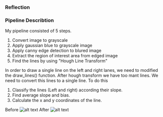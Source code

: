 

### Reflection

### Pipeline Describtion

[//]: # (Image References)

[image1]: ./examples/laneLines_thirdPass.jpg "img1"
[image2]: ./examples/line-segments-example.jpg "img2"
My pipeline consisted of 5 steps.
1. Convert image to grayscale
2. Apply gaussian blue to grayscale image
3. Apply canny edge detection to blured image
4. Extract the region of interest area from edged image
5. Find the lines by using "Hough Line Transform"

In order to draw a single line on the left and right lanes, we need to modified the draw_lines() function. After hough transform we have too mant lines. We need to convert this lines to a single line. To do this
1. Classify the lines (Left and right) according their slope.
2. Find average slope and bias.
3. Calculate the x and y coordinates of the line.

Before
![alt text][image2] 
After 
![alt text][image1]  

